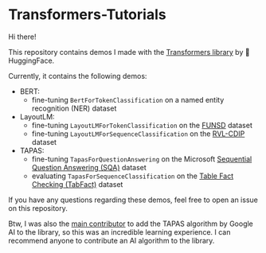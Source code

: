 # Transformers-Tutorials

Hi there!

This repository contains demos I made with the [Transformers library](https://github.com/huggingface/transformers) by 🤗 HuggingFace.

Currently, it contains the following demos:
* BERT: 
  - fine-tuning `BertForTokenClassification` on a named entity recognition (NER) dataset
* LayoutLM: 
  - fine-tuning `LayoutLMForTokenClassification` on the [FUNSD](https://guillaumejaume.github.io/FUNSD/) dataset
  - fine-tuning `LayoutLMForSequenceClassification` on the [RVL-CDIP](https://www.cs.cmu.edu/~aharley/rvl-cdip/) dataset
* TAPAS: 
  - fine-tuning `TapasForQuestionAnswering` on the Microsoft [Sequential Question Answering (SQA)](https://www.microsoft.com/en-us/download/details.aspx?id=54253) dataset
  - evaluating `TapasForSequenceClassification` on the [Table Fact Checking (TabFact)](https://tabfact.github.io/) dataset

If you have any questions regarding these demos, feel free to open an issue on this repository.

Btw, I was also the [main contributor](https://github.com/huggingface/transformers/pull/9117) to add the TAPAS algorithm by Google AI to the library, so this was an incredible learning experience. I can recommend anyone to contribute an AI algorithm to the library.
